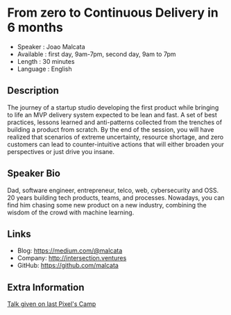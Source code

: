 From zero to Continuous Delivery in 6 months
=========================

* Speaker   : Joao Malcata
* Available : first day, 9am-7pm, second day, 9am to 7pm
* Length    : 30 minutes
* Language  : English

Description
-----------

The journey of a startup studio developing the first product while bringing to life an MVP delivery system expected to be lean and fast.
A set of best practices, lessons learned and anti-patterns collected from the trenches of building a product from scratch.
By the end of the session, you will have realized that scenarios of extreme uncertainty, resource shortage, and zero customers can lead to 
counter-intuitive actions that will either broaden your perspectives or just drive you insane.


Speaker Bio
-----------

Dad, software engineer, entrepreneur, telco, web, cybersecurity and OSS.
20 years building tech products, teams, and processes.
Nowadays, you can find him chasing some new product on a new industry, combining the wisdom of the crowd with machine learning.

Links
-----

* Blog: https://medium.com/@malcata
* Company: http://intersection.ventures
* GitHub: https://github.com/malcata

Extra Information
-----------------
[Talk given on last Pixel's Camp](https://github.com/PixelsCamp/talks/blob/master/2017/a-brief-and-personal-history-of-the-software-development-process_joao-malcata.md)

